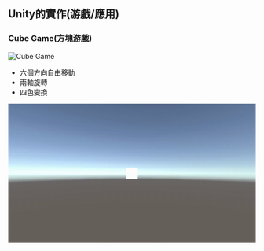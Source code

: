 ## Unity的實作(游戲/應用)

### Cube Game(方塊游戲)

![Cube Game](https://github.com/CalvinWan0101/Unity-Project/tree/main/Cube_Game)

- 六個方向自由移動
- 兩軸旋轉
- 四色變換

![](https://github.com/CalvinWan0101/Unity-Project/blob/main/Cube_Game/GIF/Summary.gif)
